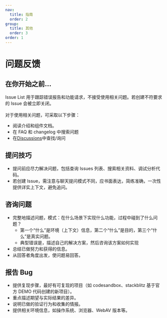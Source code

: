 ```yaml
---
nav:
  title: 指南
  order: 2
group:
  title: 其他
  order: 3
order: 1
---
```


# 问题反馈

## 在你开始之前...

Issue List 用于跟踪错误报告和功能请求，不接受使用相关问题。若创建不符要求的 Issue 会被立即关闭。
<br/>
<br/>
对于使用相关问题，可采取以下步骤：

- 阅读介绍和组件文档。
- 在 FAQ 和 changelog 中搜索问题
- 在[Discussions](https://github.com/bilibili/WebAV/discussions)中查找/询问

## 提问技巧

- 提问前应尽力解决问题，包括查询 Issues 列表、搜索相关资料、调试分析代码。
- 若创建 Issue，需注意与聊天提问模式不同，应书面表达，简练准确，一次性提供详实上下文，避免追问。

## 咨询问题

- 完整地描述问题，模式：在什么场景下实现什么功能，过程中碰到了什么问题？
  - 第一个“什么”是环境（上下文）信息，第二个“什么”是目的，第三个“什么”是真实问题。
  - 典型错误是，描述自己的解决方案，然后咨询该方案如何实现
- 总结已做努力和获得的信息。
- 从回答者角度出发，使问题易回答。

## 报告 Bug

- 提供复现步骤，最好有可复现的项目（如 codesandbox、stackblitz 基于官方 DEMO 代码创建的新项目）。
- 重点描述期望与实际结果的差异。
- 说明已做的验证行为和收集的情报。
- 提供相关环境信息，如操作系统、浏览器、WebAV 版本等。
